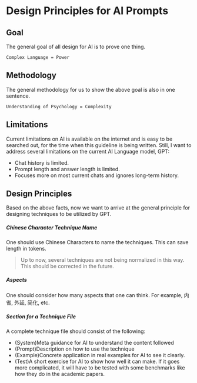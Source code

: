 # Design Principles for AI Prompts

## Goal

The general goal of all design for AI is to prove one thing.

```
Complex Language = Power
```

## Methodology

The general methodology for us to show the above goal is also in one sentence.

````
Understanding of Psychology = Complexity
````

## Limitations

Current limitations on AI is available on the internet and is easy to be searched out, for the time when this guideline is being written. Still, I want to address several limitations on the current AI Language model, GPT:

- Chat history is limited.
- Prompt length and answer length is limited.
- Focuses more on most current chats and ignores long-term history.

## Design Principles

Based on the above facts, now we want to arrive at the general principle for designing techniques to be utilized by GPT.

##### Chinese Character Technique Name

One should use Chinese Characters to name the techniques. This can save length in tokens.

> Up to now, several techniques are not being normalized in this way. This should be corrected in the future.

##### Aspects

One should consider how many aspects that one can think. For example, 内省, 外延, 简化, etc.

##### Section for a Technique File

A complete technique file should consist of the following:

- (System)Meta guidance for AI to understand the content followed
- (Prompt)Description on how to use the technique
- (Example)Concrete application in real examples for AI to see it clearly.
- (Test)A short exercise for AI to show how well it can make. If it goes more complicated, it will have to be tested with some benchmarks like how they do in the academic papers.